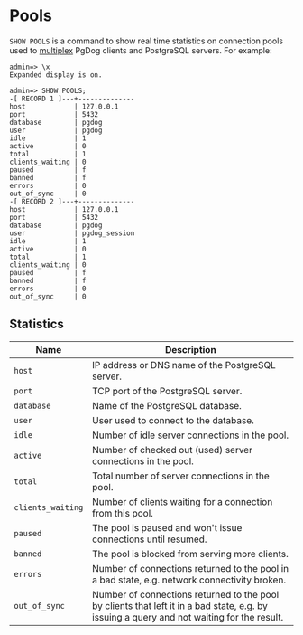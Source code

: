 # Pools

`SHOW POOLS` is a command to show real time statistics on connection pools used to [multiplex](../features/transaction-mode.md) PgDog clients and PostgreSQL servers. For example:

```
admin=> \x
Expanded display is on.

admin=> SHOW POOLS;
-[ RECORD 1 ]---+--------------
host            | 127.0.0.1
port            | 5432
database        | pgdog
user            | pgdog
idle            | 1
active          | 0
total           | 1
clients_waiting | 0
paused          | f
banned          | f
errors          | 0
out_of_sync     | 0
-[ RECORD 2 ]---+--------------
host            | 127.0.0.1
port            | 5432
database        | pgdog
user            | pgdog_session
idle            | 1
active          | 0
total           | 1
clients_waiting | 0
paused          | f
banned          | f
errors          | 0
out_of_sync     | 0
```

## Statistics

| Name | Description |
|------|-------------|
| `host` | IP address or DNS name of the PostgreSQL server. |
| `port` | TCP port of the PostgreSQL server. |
| `database` | Name of the PostgreSQL database. |
| `user` | User used to connect to the database. |
| `idle` | Number of idle server connections in the pool. |
| `active` | Number of checked out (used) server connections in the pool. |
| `total` | Total number of server connections in the pool. |
| `clients_waiting` | Number of clients waiting for a connection from this pool. |
| `paused` | The pool is paused and won't issue connections until resumed. |
| `banned` | The pool is blocked from serving more clients. |
| `errors` | Number of connections returned to the pool in a bad state, e.g. network connectivity broken. |
| `out_of_sync` | Number of connections returned to the pool by clients that left it in a bad state, e.g. by issuing a query and not waiting for the result. |

